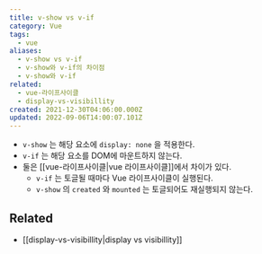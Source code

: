 ```yaml
---
title: v-show vs v-if
category: Vue
tags:
  - vue
aliases:
  - v-show vs v-if
  - v-show와 v-if의 차이점
  - v-show와 v-if
related:
  - vue-라이프사이클
  - display-vs-visibillity
created: 2021-12-30T04:06:00.000Z
updated: 2022-09-06T14:00:07.101Z
---
```


- `v-show` 는 해당 요소에 `display: none` 을 적용한다.
- `v-if` 는 해당 요소를 DOM에 마운트하지 않는다.
- 둘은 [[vue-라이프사이클|vue 라이프사이클]]에서 차이가 있다.
  - `v-if` 는 토글될 때마다 Vue 라이프사이클이 실행된다.
  - `v-show` 의 `created` 와 `mounted` 는 토글되어도 재실행되지 않는다.

## Related

- [[display-vs-visibillity|display vs visibillity]]
